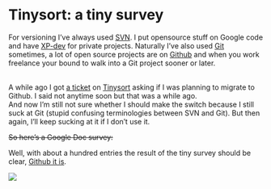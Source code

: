 <!--
  id: 1030
  date: 2012-07-03
  modified: 2020-05-31
  slug: tinysort-a-tiny-survey
  type: post
  excerpt: <p>Help me decide whether to move Tinysort to Github&#8230; or not&#8230;</p>
  categories: code
  tags: jQuery, SVN, Tinysort, Git, Github
  inCv: 
  inPortfolio: 
  dateFrom: 
  dateTo: 
-->

# Tinysort: a tiny survey

<p>For versioning I&#8217;ve always used <a href="http://subversion.tigris.org/">SVN</a>. I put opensource stuff on Google code and have <a href="http://xp-dev.com/">XP-dev</a> for private projects. Naturally I&#8217;ve also used <a href="http://git-scm.com/">Git</a> sometimes, a lot of open source projects are on <a href="https://github.com/">Github</a> and when you work freelance your bound to walk into a Git project sooner or later.</p>
<p><!--more--><br />
A while ago I got <a href="https://code.google.com/p/tinysort/issues/detail?id=28&amp;can=1">a ticket</a> on <a href="https://tinysort.sjeiti.com/">Tinysort</a> asking if I was planning to migrate to Github. I said not anytime soon but that was a while ago.<br />
And now I&#8217;m still not sure whether I should make the switch because I still suck at Git (stupid confusing terminologies between SVN and Git). But then again, I&#8217;ll keep sucking at it if I don&#8217;t use it.</p>
<p><del datetime="2012-08-24T07:05:36+00:00">So here&#8217;s a Google Doc survey:</del></p>
<p>Well, with about a hundred entries the result of the tiny survey should be clear, <a href="https://github.com/Sjeiti/TinySort" title="TinySort on Github" target="_blank">Github it is</a>.</p>
<p><img src="https://docs.google.com/spreadsheet/oimg?key=0AgLsBMvUgAW8dEZHY0hFTXJ6Q1ZFUzZVcVpmM0t4V3c&#038;oid=3&#038;zx=sriyr9l0vt49" /></p>
<p><!--iframe src="https://docs.google.com/spreadsheet/embeddedform?formkey=dEZHY0hFTXJ6Q1ZFUzZVcVpmM0t4V3c6MQ" width="100%" height="480px" frameborder="0" marginheight="0" marginwidth="0">Bezig met laden...</iframe--></p>
